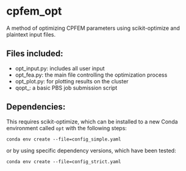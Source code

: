 # cpfem_opt
A method of optimizing CPFEM parameters using scikit-optimize and plaintext input files.

## Files included:
- opt_input.py: includes all user input
- opt_fea.py: 	the main file controlling the optimization process
- opt_plot.py: 	for plotting results on the cluster
- qopt_: 		a basic PBS job submission script

## Dependencies:
This requires scikit-optimize, which can be installed to a new Conda environment called `opt` with the following steps:

`conda env create --file=config_simple.yaml`

or by using specific dependency versions, which have been tested:

`conda env create --file=config_strict.yaml`
